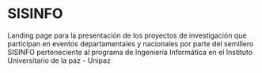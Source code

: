 # SISINFO
Landing page para la presentación de los proyectos de investigación que participan en eventos departamentales y nacionales por parte del semillero SISINFO perteneciente al programa de Ingeniería Informática en el Instituto Universitario de la paz - Unipaz 
